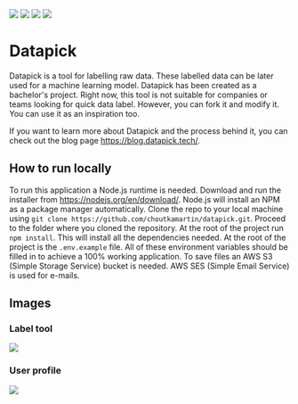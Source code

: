 <span>
  <img src="https://img.shields.io/github/languages/top/choutkamartin/datapick?style=flat-square" />
  <img src="https://img.shields.io/github/languages/code-size/choutkamartin/datapick?style=flat-square" />
  <img src="https://img.shields.io/github/license/choutkamartin/datapick?style=flat-square" />
  <img src="https://img.shields.io/github/last-commit/choutkamartin/datapick?style=flat-square" />
</span>

# Datapick

Datapick is a tool for labelling raw data. These labelled data can be later used for a machine learning model. Datapick has been created as a bachelor's project. Right now, this tool is not suitable for companies or teams looking for quick data label. However, you can fork it and modify it. You can use it as an inspiration too.

If you want to learn more about Datapick and the process behind it, you can check out the blog page https://blog.datapick.tech/.

## How to run locally
To run this application a Node.js runtime is needed. Download and run the installer from https://nodejs.org/en/download/. Node.js will install an NPM as a package manager automatically. Clone the repo to your local machine using `git clone https://github.com/choutkamartin/datapick.git`. Proceed to the folder where you cloned the repository. At the root of the project run `npm install`. This will install all the dependencies needed. At the root of the project is the `.env.example` file. All of these environment variables should be filled in to achieve a 100% working application. To save files an AWS S3 (Simple Storage Service) bucket is needed. AWS SES (Simple Email Service) is used for e-mails.

## Images
### Label tool
<img src="https://user-images.githubusercontent.com/45522695/158090902-63e61308-c1e2-4008-849e-2e74d627f979.png" />

### User profile
<img src="https://user-images.githubusercontent.com/45522695/158091649-811a045f-9ce1-4575-afdd-0d188d29b88a.png" />

